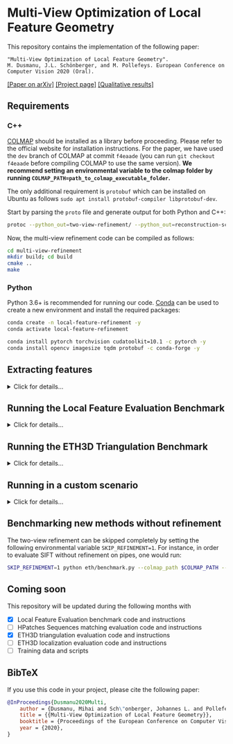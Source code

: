 # Multi-View Optimization of Local Feature Geometry

This repository contains the implementation of the following paper:

```text
"Multi-View Optimization of Local Feature Geometry".
M. Dusmanu, J.L. Schönberger, and M. Pollefeys. European Conference on Computer Vision 2020 (Oral).
```

[[Paper on arXiv]](https://arxiv.org/abs/2003.08348) [[Project page]](https://dusmanu.com/publications/mvolfg.html) [[Qualitative results]](https://youtu.be/eH4UNwXLsyk)
    
## Requirements

### C++

[COLMAP](https://colmap.github.io/) should be installed as a library before proceeding. Please refer to the official website for installation instructions. For the paper, we have used the `dev` branch of COLMAP at commit `f4eaade` (you can run `git checkout f4eaade` before compiling COLMAP to use the same version). **We recommend setting an environmental variable to the colmap folder by running `COLMAP_PATH=path_to_colmap_executable_folder`.**

The only additional requirement is `protobuf` which can be installed on Ubuntu as follows `sudo apt install protobuf-compiler libprotobuf-dev`.

Start by parsing the `proto` file and generate output for both Python and C++:
```bash
protoc --python_out=two-view-refinement/ --python_out=reconstruction-scripts/ --cpp_out=multi-view-refinement/ types.proto
```

Now, the multi-view refinement code can be compiled as follows:
```bash
cd multi-view-refinement
mkdir build; cd build
cmake ..
make
```

### Python

Python 3.6+ is recommended for running our code. [Conda](https://docs.conda.io/en/latest/) can be used to create a new environment and install the required packages:
```bash
conda create -n local-feature-refinement -y
conda activate local-feature-refinement

conda install pytorch torchvision cudatoolkit=10.1 -c pytorch -y
conda install opencv imagesize tqdm protobuf -c conda-forge -y
```

## Extracting features

<details>
<summary>Click for details...</summary>

In order to make our evaluation reproducible regardless of updates to the repositories of individual features, we have forked all repositories at the point in time when we evaluated them. Please refer to the individual repositories for installation instructions.

### [SIFT](https://www.cs.ubc.ca/~lowe/papers/ijcv04.pdf)

We used the GPU-SIFT distribution coming with COLMAP. You can use the following command to extract features:
```bash
python utils/extract_features_sift.py --colmap_path $COLMAP_PATH --image_path path_to_images
```

### [SURF](http://people.ee.ethz.ch/~surf/eccv06.pdf)

We used the OpenCV implementation. You can use the following command to extract features:
```bash
python utils/extract_features_surf.py --image_path path_to_images
```

### [D2-Net](https://arxiv.org/abs/1905.03561)

Clone the repository (`git clone git@github.com:mihaidusmanu/d2-net.git; git checkout 2a4d88f`) and use the following command to extract features:
```bash
python extract_features.py --image_list_file image_list.txt (--multiscale)
```

### [Key.Net](https://arxiv.org/abs/1904.00889)

Clone the fork (`git clone git@github.com:mihaidusmanu/Key.Net.git; git checkout local-feature-refinement`) and use the following command to extract features:
```bash
python extract_multiscale_features.py --list_images image_list.txt
```

### [R2D2](https://arxiv.org/abs/1906.06195)

Clone the fork (`git clone git@github.com:mihaidusmanu/r2d2.git`) and use the following command to extract features:
```bash
python extract.py --images image_list.txt
```

### [SuperPoint](https://arxiv.org/abs/1712.07629)

Clone the fork (`git clone git@github.com:mihaidusmanu/SuperPointPretrainedNetwork.git`) and use the following command to extract features:
```bash
python extract_features_superpoint_list.py image_list.txt
```

### Image lists

To create the image lists, you can use the provided utility `utils/create_image_list_file.py`.

</details>

## Running the Local Feature Evaluation Benchmark

<details>
<summary>Click for details...</summary>

Once the multi-view refinement code was compiled successfully, the environment was created, and you made sure that you can run feature extraction, you can try out the Local Feature Evaluation Benchmark. To make sure that everything is working properly, we recommend starting on the two small datasets (Fountain and Herzjesu). You can download the datasets by running `bash local-feature-evaluation/download.sh` (~4GB required).

The evaluation can be run using the following command:
```bash
python local-feature-evaluation/benchmark.py --colmap_path $COLMAP_PATH --dataset_name dataset_name --method_name method_name
```

For instance, in order to evaluate SIFT on Fountain, one would run:
```bash
python local-feature-evaluation/benchmark.py --colmap_path $COLMAP_PATH --dataset_name Fountain --method_name sift
```
This will produce two output files: `output/sift-Fountain-ref.txt` and `output/sift-Fountain-raw.txt` containing `json` objects with reconstruction statistics for features with and without refinement, respectively.

Similarly to the paper, `local-feature-evaluation/compare_reconstructions.py` can be used to compare a refined reconstruction and its raw counterpart on commonly registered images only.

</details>

## Running the ETH3D Triangulation Benchmark

<details>
<summary>Click for details...</summary>

You can download and prepare the dataset by running `bash eth/download.sh; bash eth/prepare_dataset.sh $COLMAP_PATH` (~15GB required). Please follow the official instructions to install the [ETH3D multi-view evaluation program](https://github.com/ETH3D/multi-view-evaluation). **We recommend setting an environmental variable to the evaluation folder by running `EVAL_PATH=path_to_evaluation_executable_folder`.**

The evaluation can be run using the following command:
```bash
python eth/benchmark.py --colmap_path $COLMAP_PATH --evaluation_path $EVAL_PATH --dataset_name dataset_name --method_name method_name
```

For instance, in order to evaluate SIFT on pipes, one would run:
```bash
python eth/benchmark.py --colmap_path $COLMAP_PATH --evaluation_path $EVAL_PATH --dataset_name pipes --method_name sift
```
This will produce two output files: `output/sift-pipes-ref.txt` and `output/sift-pipes-raw.txt` containing sparse triangulation accuracy and completeness for features with and without refinement, respectively.

</details>

## Running in a custom scenario

<details>
<summary>Click for details...</summary>

### Custom dataset

In order to facilitate the use of our method with custom datasets, we provide several helpful scripts:
- `utils/create_starting_database.py` creates an initial database containing images and camera information from EXIF data.
- `utils/create_image_list_file.py` creates a list of images `image-list.txt` from a database.
- `utils/create_exhaustive_matching_file.py` creates an exhaustive list of image pairs to match `match-list.txt` from a database.

### Custom features

The proposed method works regardless of local features used. You can provide your own features in [`npz`](https://docs.scipy.org/doc/numpy/reference/generated/numpy.savez.html) files that encapsulate two arrays: 

- `keypoints` - `N x 2` - array containing the positions of keypoints `x, y`. The `X` axis is pointing to the right and the `Y` axis to the bottom.
- `descriptors` - `N x D` - array containing the L2 normalized descriptors.

### Reconstruction

We suppose the dataset directory has the following structure:
```
.
├── images
│  └── *.{jpg | png | ...}
│  └── *.{jpg | png | ...}.method_name (npz files with features)
├── database.db (created by utils/create_starting_database.py)
├── image-list.txt (created by utils/create_image_list_file.py)
└── match-list.txt (created by utils/create_exhaustive_matching_file.py for instance)
```

The list of image pairs to match `match-list.txt` can be replaced by a partial list. For image datasets extracted from videos, you can use sequential matching (i.e, last 10-20 frames). For large datasets (>100 images), we suggest using retrieval first and only matching with respect to the closest 20-50 images.

To run the refinement pipeline followed by 3D reconstruction with both refined and raw features, you can use:
```bash
python custom_demo.py --colmap_path $COLMAP_PATH --dataset_name dataset_name --dataset_path path_to_dataset --method_name method_name
```
The output is the same as for the Local Feature Evaluation Benchmark. You can then use COLMAP to visualize the resulting reconstructions.

If you are using a method that's not part of our initial evaluation, don't forget to add the feature extraction resolution and matching parameters to `max_size_dict` and `matcher_dict` respectively at the top of `custom_demo.py`.

</details>

## Benchmarking new methods without refinement

The two-view refinement can be skipped completely by setting the following environmental variable `SKIP_REFINEMENT=1`. For instance, in order to evaluate SIFT without refinement on pipes, one would run:
```bash
SKIP_REFINEMENT=1 python eth/benchmark.py --colmap_path $COLMAP_PATH --evaluation_path $EVAL_PATH --dataset_name pipes --method_name sift
```

## Coming soon

This repository will be updated during the following months with

- [x] Local Feature Evaluation benchmark code and instructions
- [ ] HPatches Sequences matching evaluation code and instructions
- [x] ETH3D triangulation evaluation code and instructions
- [ ] ETH3D localization evaluation code and instructions
- [ ] Training data and scripts

## BibTeX

If you use this code in your project, please cite the following paper:
```bibtex
@InProceedings{Dusmanu2020Multi,
    author = {Dusmanu, Mihai and Sch\"onberger, Johannes L. and Pollefeys, Marc},
    title = {{Multi-View Optimization of Local Feature Geometry}},
    booktitle = {Proceedings of the European Conference on Computer Vision},
    year = {2020},
}
```
